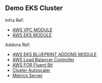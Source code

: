 ## Demo EKS Cluster 

Infra Ref:
- [AWS VPC MODULE](https://github.com/terraform-aws-modules/terraform-aws-vpc)
- [AWS EKS MODULE](https://github.com/terraform-aws-modules/terraform-aws-eks)

Addons Ref:
- [AWS EKS BLUEPRINT ADDONS MODULE](https://github.com/aws-ia/terraform-aws-eks-blueprints-addons)
- [AWS Load Balancer Controller](https://kubernetes-sigs.github.io/aws-load-balancer-controller/)
- [AWS FOR Fluent Bit](https://github.com/aws/aws-for-fluent-bit)
- [Cluster Autoscaler](https://github.com/kubernetes/autoscaler/tree/master/cluster-autoscaler/cloudprovider/aws#cluster-autoscaler-on-aws)
- [Metrics Server](https://github.com/kubernetes-sigs/metrics-server)